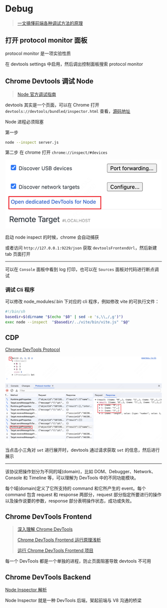 # Debug

> [一文搞懂前端各种调试方法的原理](https://mp.weixin.qq.com/s/QHE32rzlZHqp1yWMfxaC9A)

## 打开 protocol monitor 面板

protocol monitor 是一项实验性质

在 devtools settings 中启用，然后调出控制面板搜索 protocol monitor

## Chrome Devtools 调试 Node

> [Node 官方调试指南](https://nodejs.org/en/guides/debugging-getting-started/)

devtools 其实是一个页面，可以在 Chrome 打开 `devtools://devtools/bundled/inspector.html` 查看，[源码地址](https://source.chromium.org/chromium/chromium/src/+/main:out/Debug/gen/third_party/devtools-frontend/src/front_end/inspector.html;bpv=0;bpt=0)

Node 进程必须阻塞

第一步

```sh
node --inspect server.js
```

第二步
在 chrome 打开 `chrome://inspect/#devices`

![chrome-inspect](./images/chrome-inspect.png)

启动 node inspect 的时候，chrome 会自动捕获

或者访问 `http://127.0.0.1:9229/json` 获取 `devtoolsFrontendUrl`，然后新建 tab 页面打开

---

可以在 `Console` 面板中看到 log 打印，也可以在 `Sources` 面板对代码进行断点调试

### 调试 Cli 程序

可以修改 node_modules/.bin 下对应的 cli 程序，例如修改 vite 的可执行文件：

```sh
#!/bin/sh
basedir=$(dirname "$(echo "$0" | sed -e 's,\\,/,g')")
exec node --inspect  "$basedir/../vite/bin/vite.js" "$@"
```

## CDP

[Chrome DevTools Protocol](https://chromedevtools.github.io/devtools-protocol/)

![CDP](./images/cdp.png)

当点击小三角对 `set` 进行展开时，devtools 通过请求获取 `set` 的信息，然后进行展示

---

该协议把操作划分为不同的域(domain)，比如 DOM、Debugger、Network、Console 和 Timeline 等，可以理解为 DevTools 中的不同功能模块。

每个域(domain)定义了它所支持的 command 和它所产生的 event。每个 command 包含 request 和 response 两部分，request 部分指定所要进行的操作以及操作说要的参数，response 部分表明操作状态，成功或失败。

## Chrome DevTools Frontend

> [深入理解 Chrome DevTools](https://zhaomenghuan.js.org/blog/chrome-devtools.html)
>
> [Chrome DevTools Frontend 运行原理浅析](https://zhaomenghuan.js.org/blog/chrome-devtools-frontend-analysis-of-principle.html)
>
> [运行 Chrome DevTools Frontend 项目](https://juejin.cn/post/7157368138214932510)

每一个 DevTools 都是一个单独的进程，防止页面阻塞导致 devtools 不可用

## Chrome DevTools Backend

[Node Inspector 解析](https://theanarkh.github.io/understand-nodejs/chapter24-Inspector)

Node Inspector 就是一种 DevTools 后端，架起前端与 V8 沟通的桥梁
